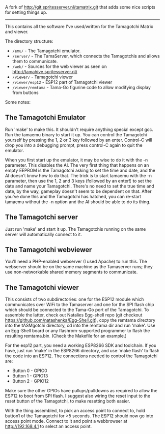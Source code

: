 A fork of http://git.spritesserver.nl/tamatrix.git that adds some nice scripts for setting things up.

---

This contains all the software I've used/written for the Tamagotchi Matrix and viewer.

The directory structure:
- `/emu/` - The Tamagotchi emulator.
- `/server/` - The TamaServer, which connects the Tamagotchis and allows them to communicate.
- `/web/` - Sources for the web viewer as seen on http://tamahive.spritesserver.nl/
- `/viewer/` - Tamagotchi viewer
- `/viewer/esp12` - ESP12 part of Tamagotchi viewer
- `/viewer/remtama` - Tama-Go figurine code to allow modifying display from buttons

Some notes:

## The Tamagotchi Emulator

Run 'make' to make this. It shouldn't require anything special except gcc. Run the tamaemu binary to start
it up. You can control the Tamagotchi yourself by pressing the 1, 2 or 3 key followed by an enter. Control-C
will drop you into a debugging prompt, press control-C again to quit the emulator.

When you first start up the emulator, it may be wise to do it with the -n parameter. This disables the AI. The
very first thing that happens on an empty EEPROM is the Tamagotchi asking to set the time and date, and the
AI doesn't know how to do that. The trick is to start tamaemu with the -n parameter, then use the 1, 2 and 3
keys (followed by an enter!) to set the date and name your Tamagotchi. There's no need to set the true time 
and date, by the way, gameplay doesn't seem to be dependent on that. After you've done this and the Tamagotchi
has hatched, you can re-start tamaemu without the -n option and the AI should be able to do its thing.

## The Tamagotchi server
Just run 'make' and start it up. The Tamagotchis running on the same server will automatically connect to it.

## The Tamagotchi webviewer
You'll need a PHP-enabled webserver (I used Apache) to run this. The webserver should be on the same machine 
as the Tamaserver runs; they use non-networkable shared memory segments to communicate.

## The Tamagotchi viewer
This consists of two subdirectories: one for the ESP12 module which communicates over WiFi to the Tamaserver
and one for the SPI flash chip which should be connected to the Tama-Go port of the Tamagotchi. To
assemble the latter, check out Natalies Egg-shell repo 
(git checkout https://github.com/natashenka/Egg-Shell.git), copy the remtama directory into the 
tASMgotchi directory, cd into the remtama dir and run 'make'. Use an Egg-Shell board or any flashrom-supported
programmer to flash the resulting remtama.bin. (Check the Makefile for an example.)

For the esp12 part, you need a working ESP8266 SDK and toolchain. If you have, just run 'make' in the ESP8266 
directory, and use 'make flash' to flash the code into an ESP12. The connections needed to control the
Tamagotchi are:

- Button 0 - GPIO0
- Button 1 - GPIO13
- Button 2 - GPIO12

Make sure the other GPIOs have pullups/pulldowns as required to allow the ESP12 to boot from SPI flash. I 
suggest also wiring the reset input to the reset button of the Tamagotchi, to make resetting both easier.

With the thing assembled, to pick an access point to connect to, hold button1 of the Tamagotchi for >5 seconds.
The ESP12 should now go into access point mode. Connect to it and point a webbrowser at http://192.168.4.1 to
select an access point.




